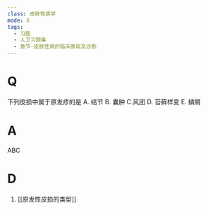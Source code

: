 ```yaml
---
class: 皮肤性病学
mode: X
tags:
  - 习题
  - 人卫习题集
  - 章节-皮肤性病的临床表现及诊断
---
```


# Q
下列皮损中属于原发疹的是
A. 结节 B. 囊肿 C.风团 D. 苔藓样变 E. 鳞屑
# A
ABC
# D
1. [[原发性皮损的类型]]